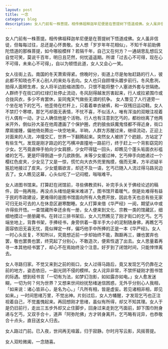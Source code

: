 ```yaml
---
layout: post
title: 一念
category: blog
description: 女人门前有一株菩提。相传佛祖释迦牟尼便是在菩提树下悟道成佛。女人虽非信徒，但每每过往，总还是心怀畏敬。女人想「岁岁年年花相似」，不知千年前助佛陀悟道的那株菩提，如今哪般模样？若隔千年，自己又在何方？一通胡思乱想后又自觉可笑，莫说千百年，明日且茫······
---
```

女人门前有一株菩提。相传佛祖释迦牟尼便是在菩提树下悟道成佛。女人虽非信徒，但每每过往，总还是心怀畏敬。女人想「岁岁年年花相似」，不知千年前助佛陀悟道的那株菩提，如今哪般模样？若隔千年，自己又在何方？一通胡思乱想后又自觉可笑，莫说千百年，明日且茫然，何忧遥遥期。所谓「过去心不可得，现在心不可得，未来心不可得」，自以为顿悟此道，女人又会心一笑。

女人往街上去。南国的冬天萧索得紧。傍晚时分，街道上尽是匆匆赶路的行人，彼此都不知晓也不关心别人的来处与去向。女人也只自顾埋头踱步前行。冬风愈冽，拍得人面颊生疼，女人将半边脸缩进围巾，只恨不能将整个人塞进外套与世隔绝。人群终于在街口的红绿灯处停止流动，冬风刮得越发厉害起来，行人或拉紧围巾或合拢风衣，多少不肯罢休，妄同鬼天气做些无谓的抗争。 女人瞥见了人行道旁一个坐在地下的乞丐，他歪倚在栏杆上，只着着单衣破裤，和一双残旧运动鞋。女人不禁打个寒噤，那乞丐却面无表情，不忧不喜，不似活人，唯有浑浊的双眼注视着行人偶有一动，才让人确信他是个活物。行人也有注意到乞丐的，都纷纷离了他两米开外，倒似孙大圣在他周遭画了个保护圈，虎豹狼虫妖魔鬼怪都不得近身，街口摩肩接踵，偏他倚处腾出一块空地来。半晌，人群方苏醒过来，继续流动，正迎上对面来的人流，冲撞交汇，世界一下翻腾起来。突然女人被挤了个趔趄，方站定了有些生气，发现是刚才路边的乞丐横冲直撞地一路前行，终于赶上一个背影窈窕的少女。乞丐竟直伸手拍向少女肩膀，少女吓得猛一回头，却瞧见个蓬头垢面衣衫褴褛的乞丐，更是吓得倒退一步几欲跌倒。未等少女缓过神，乞丐伸手向她递过一个樱红色皮夹，少女见了又是一惊，慌忙向大衣外兜里掏摸，俄而无果，方半迟疑半尴尬地接过了皮夹。少女蹙眉欲言，却还不及一语，乞丐已随入人流过得马路另边去了。女人瞧见这幕，心头似吃了一记闷棍，嗡嗡难平。

女人进图书馆来。打算赶在闭馆前，寻些佛教资料，补完手头关于佛经论述的稿件，因一拖再拖，再没点头绪怕是柴米难进了。图书馆开着暖气，倒是处难得有益于民的市政建设，更难得的是图书馆面向所有人免费开放，因此冬天也总有些无家可归无处可去的人在休息区避寒酣睡。女人打算来借《华严经》一阅，期望从中或许得些开悟。一查馆藏所幸还余有一册，女人便来到文化、宗教一类的馆藏区，细细地摸过一册册藏书。在转过三排书架后，女人兀然瞧见了刚才街口的乞丐。乞丐端坐地上，背靠书架，手捧经书，身旁供着一尊半手大小的泥制随身佛，再瞧乞丐面容依旧无喜无忧，竟似禅定一样，偏巧他手中所捧的正是一本《华严经》。女人一时心头反复，不知所以，究竟想近前一步却始终不能，踟蹰再三，嫌也罢弃也罢，敬也罢畏也罢，终究起了分别心，不敢造次，便索性退了出去。女人思量着再寻一本其他经书罢了，却心不在焉始终没个注意。好歹到了闭馆时间，只能悻悻离去。

女人寻路归家。不觉又来到之前的街口，女人过得马路后，竟又发现乞丐仍靠在之前的地方，姿态依旧，一副光阴不侵的模样。女人诧异非常，不禁怀疑刚才图书馆的际遇。想到经书言「一切有为法，如梦幻泡影，如如露亦如电。」女人愈发迷糊，一切为何？何为世界？又想来世间纷扰愁绪迷信困惑，无外乎分别心人我相，「如来说：诸心皆非心，是名为心。」「凡所有相，皆是虚妄。若见诸相非相，即见如来。」一时间思绪万里，不觉出神。片刻过后，女人方幡醒，才发现乞丐也正注视着自己，不觉羞愧起来。再回想刚才思绪，虽似有所得，却又不知其理。女人于是仍旧前行，走出三五步外却又止住脚步，回身过来走到乞丐面前，卸下围巾附身递与乞丐，又双手合十，道声「阿弥陀佛」方才转身离开。乞丐略有诧异，也恭敬合十点头，直目送女人归去。

女人路过门前。已入夜，世间再无喧嚣，归于寂静。尔时月写云影，风摇菩提。

女人双睑微阖，一念随喜。